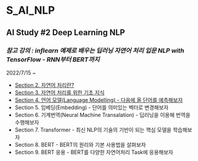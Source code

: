 # S_AI_NLP
## AI Study #2 Deep Learning NLP

### *참고 강의 : **inflearn** 예제로 배우는 딥러닝 자연어 처리 입문 NLP with TensorFlow - RNN부터 BERT까지*
2022/7/15 ~

* [Section 2. 자연어 처리란?](https://github.com/EHOia/S_AI_NLP/blob/main/Notes/Section2.md)
* [Section 3. 자연어 처리를 위한 기초 지식](https://github.com/EHOia/S_AI_NLP/blob/main/Notes/Section3.md)
* [Section 4. 언어 모델(Language Modelling) - 다음에 올 단어를 예측해보자](https://github.com/EHOia/S_AI_NLP/blob/main/Notes/Section4.md)
* Section 5. 임베딩(Embedding) - 단어를 의미있는 벡터로 변경해보자
* Section 6. 기계번역(Neural Machine Transalation) - 딥러닝을 이용해 번역을 수행해보자
* Section 7. Transformer - 최신 NLP의 기술의 기반이 되는 핵심 모델을 학습해보자
* Section 8. BERT - BERT의 원리와 기본 사용법을 살펴보자
* Section 9. BERT 응용 - BERT를 다양한 자연어처리 Task에 응용해보자
